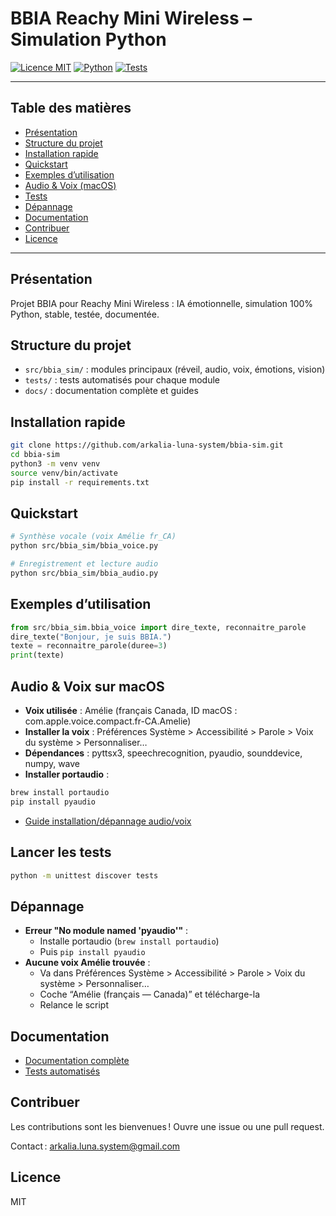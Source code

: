 # BBIA Reachy Mini Wireless – Simulation Python

[![Licence MIT](https://img.shields.io/badge/Licence-MIT-blue.svg)](./LICENCE)
[![Python](https://img.shields.io/badge/python-3.9%2B-blue)](https://www.python.org/)
[![Tests](https://img.shields.io/badge/tests-automatisés-green)](./tests/README.md)

---

## Table des matières
- [Présentation](#présentation)
- [Structure du projet](#structure-du-projet)
- [Installation rapide](#installation-rapide)
- [Quickstart](#quickstart)
- [Exemples d’utilisation](#exemples-dutilisation)
- [Audio & Voix (macOS)](#audio--voix-sur-macos)
- [Tests](#lancer-les-tests)
- [Dépannage](#dépannage)
- [Documentation](#documentation)
- [Contribuer](#contribuer)
- [Licence](#licence)

---

## Présentation
Projet BBIA pour Reachy Mini Wireless : IA émotionnelle, simulation 100% Python, stable, testée, documentée.

## Structure du projet
- `src/bbia_sim/` : modules principaux (réveil, audio, voix, émotions, vision)
- `tests/` : tests automatisés pour chaque module
- `docs/` : documentation complète et guides

## Installation rapide
```bash
git clone https://github.com/arkalia-luna-system/bbia-sim.git
cd bbia-sim
python3 -m venv venv
source venv/bin/activate
pip install -r requirements.txt
```

## Quickstart
```bash
# Synthèse vocale (voix Amélie fr_CA)
python src/bbia_sim/bbia_voice.py

# Enregistrement et lecture audio
python src/bbia_sim/bbia_audio.py
```

## Exemples d’utilisation
```python
from src/bbia_sim.bbia_voice import dire_texte, reconnaitre_parole
dire_texte("Bonjour, je suis BBIA.")
texte = reconnaitre_parole(duree=3)
print(texte)
```

## Audio & Voix sur macOS
- **Voix utilisée** : Amélie (français Canada, ID macOS : com.apple.voice.compact.fr-CA.Amelie)
- **Installer la voix** : Préférences Système > Accessibilité > Parole > Voix du système > Personnaliser…
- **Dépendances** : pyttsx3, speechrecognition, pyaudio, sounddevice, numpy, wave
- **Installer portaudio** :
```bash
brew install portaudio
pip install pyaudio
```
- [Guide installation/dépannage audio/voix](#dépannage)

## Lancer les tests
```bash
python -m unittest discover tests
```

## Dépannage
- **Erreur "No module named 'pyaudio'"** :
  - Installe portaudio (`brew install portaudio`)
  - Puis `pip install pyaudio`
- **Aucune voix Amélie trouvée** :
  - Va dans Préférences Système > Accessibilité > Parole > Voix du système > Personnaliser…
  - Coche “Amélie (français — Canada)” et télécharge-la
  - Relance le script

## Documentation
- [Documentation complète](docs/README.md)
- [Tests automatisés](tests/README.md)

## Contribuer
Les contributions sont les bienvenues ! Ouvre une issue ou une pull request.

Contact : [arkalia.luna.system@gmail.com](mailto:arkalia.luna.system@gmail.com)

## Licence
MIT
